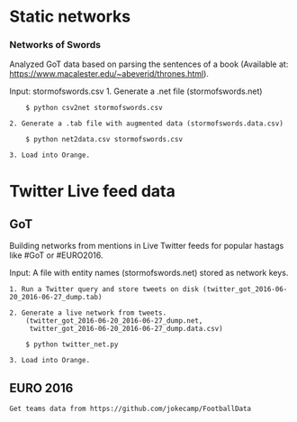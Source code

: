 
# Static networks

### Networks of Swords

Analyzed GoT data based on parsing the sentences of a book (Available at: https://www.macalester.edu/~abeverid/thrones.html).

Input: stormofswords.csv
    1. Generate a .net file (stormofswords.net)

        $ python csv2net stormofswords.csv

    2. Generate a .tab file with augmented data (stormofswords.data.csv)

        $ python net2data.csv stormofswords.csv

    3. Load into Orange.


# Twitter Live feed data

## GoT

Building networks from mentions in Live Twitter feeds for popular hastags like #GoT or #EURO2016.

Input: A file with entity names (stormofswords.net) stored as network keys.

    1. Run a Twitter query and store tweets on disk (twitter_got_2016-06-20_2016-06-27_dump.tab)

    2. Generate a live network from tweets.
        (twitter_got_2016-06-20_2016-06-27_dump.net,
         twitter_got_2016-06-20_2016-06-27_dump.data.csv)

        $ python twitter_net.py

    3. Load into Orange.


## EURO 2016

    Get teams data from https://github.com/jokecamp/FootballData

